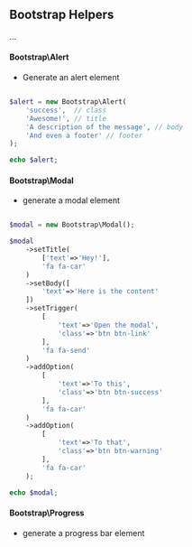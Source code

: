 ## Bootstrap Helpers

...

#### Bootstrap\Alert

* Generate an alert element

```php

$alert = new Bootstrap\Alert(
	'success',	// class
	'Awesome!',	// title
	'A description of the message', // body
	'And even a footer'	// footer
);

echo $alert;

```

#### Bootstrap\Modal

* generate a modal element
```php

$modal = new Bootstrap\Modal();

$modal
	->setTitle(
		['text'=>'Hey!'],
		'fa fa-car'
	)
	->setBody([
		'text'=>'Here is the content'
	])
	->setTrigger(
		[
			'text'=>'Open the modal',
			'class'=>'btn btn-link'
		],
		'fa fa-send'
	)
	->addOption(
		[
			'text'=>'To this',
			'class'=>'btn btn-success'
		],
		'fa fa-car'
	)
	->addOption(
		[
			'text'=>'To that',
			'class'=>'btn btn-warning'
		],
		'fa fa-car'
	);

echo $modal;

```

#### Bootstrap\Progress

* generate a progress bar element
```php

```

